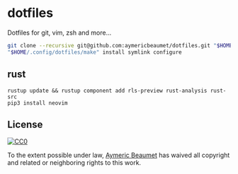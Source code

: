 # dotfiles

Dotfiles for git, vim, zsh and more...

```bash
git clone --recursive git@github.com:aymericbeaumet/dotfiles.git "$HOME/.config/dotfiles"
"$HOME/.config/dotfiles/make" install symlink configure
```

## rust

```
rustup update && rustup component add rls-preview rust-analysis rust-src
pip3 install neovim
```

## License

[![CC0](http://i.creativecommons.org/p/zero/1.0/88x31.png)](http://creativecommons.org/publicdomain/zero/1.0/)

To the extent possible under law, [Aymeric Beaumet](https://aymericbeaumet.com)
has waived all copyright and related or neighboring rights to this work.
